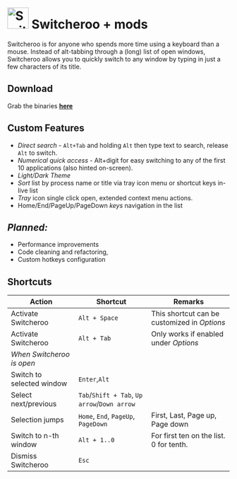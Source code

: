 <img src="logo.png" alt="Switcheroo" width="48px" height="48px"> Switcheroo + mods
==========

Switcheroo is for anyone who spends more time using a keyboard than a mouse. Instead of alt-tabbing through a (long) list of open windows, Switcheroo allows you to quickly switch to any window by typing in just a few characters of its title.

Download
--------

Grab the binaries **[here](https://github.com/Celend/Switcheroo/releases)**

Custom Features
-------
- *Direct search* - `Alt+Tab` and holding `Alt` then type text to search, release `Alt` to switch.
- *Numerical quick access* - Alt+digit for easy switching to any of the first 10 applications (also hinted on-screen).
- *Light/Dark Theme*
- *Sort* list by process name or title via tray icon menu or shortcut keys in-live list
- *Tray* icon single click open, extended context menu actions.
- Home/End/PageUp/PageDown *keys* navigation in the list

*Planned:*
-------
- Performance improvements
- Code cleaning and refactoring, 
- Custom hotkeys configuration

Shortcuts
-----

Action                         | Shortcut        | Remarks
------------------------------ | --------------- | ----------
Activate Switcheroo            | `Alt + Space`   | This shortcut can be customized in _Options_
Activate Switcheroo            | `Alt + Tab`     | Only works if enabled under _Options_
_When Switcheroo is open_      |                 |
Switch to selected window      | `Enter`,`Alt`   |
Select next/previous           | `Tab`/`Shift + Tab`, `Up arrow`/`Down arrow` | 
Selection jumps                | `Home`, `End`, `PageUp`, `PageDown`| First, Last, Page up, Page down
Switch to n-th window          | `Alt + 1..0`    | For first ten on the list. 0 for tenth.
Dismiss Switcheroo             | `Esc`           |
